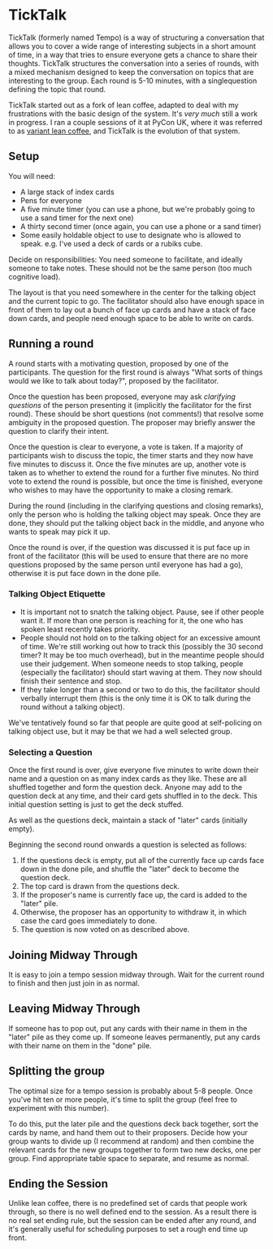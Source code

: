 # TickTalk

TickTalk (formerly named Tempo) is a way of structuring a conversation that allows you to cover a wide range of interesting subjects in a short amount of time,
in a way that tries to ensure everyone gets a chance to share their thoughts.
TickTalk structures the conversation into a series of rounds, with a mixed mechanism designed to keep the conversation on topics that are interesting to the group.
Each round is 5-10 minutes, with a singlequestion defining the topic that round.

TickTalk started out as a fork of lean coffee, adapted to deal with my frustrations with the basic design of the system.
It's *very much* still a work in progress.
I ran a couple sessions of it at PyCon UK, where it was referred to as [variant lean coffee](https://notebook.drmaciver.com/posts/2018-09-20-09:17.html),
and TickTalk is the evolution of that system.

## Setup

You will need:

* A large stack of index cards
* Pens for everyone
* A five minute timer (you can use a phone, but we're probably going to use a sand timer for the next one)
* A thirty second timer (once again, you can use a phone or a sand timer)
* Some easily holdable object to use to designate who is allowed to speak. e.g. I've used a deck of cards or a rubiks cube.

Decide on responsibilities:
You need someone to facilitate, and ideally someone to take notes. These should not be the same person (too much cognitive load).

The layout is that you need somewhere in the center for the talking object and the current topic to go.
The facilitator should also have enough space in front of them to lay out a bunch of face up cards and have a stack of face down cards,
and people need enough space to be able to write on cards.

## Running a round

A round starts with a motivating question, proposed by one of the participants.
The question for the first round is always "What sorts of things would we like to talk about today?", proposed by the facilitator.

Once the question has been proposed, everyone may ask *clarifying questions* of the person presenting it (implicitly the facilitator for the first round).
These should be short questions (not comments!) that resolve some ambiguity in the proposed question.
The proposer may briefly answer the question to clarify their intent.

Once the question is clear to everyone, a vote is taken. If a majority of participants wish to discuss the topic,
the timer starts and they now have five minutes to discuss it.
Once the five minutes are up, another vote is taken as to whether to extend the round for a further five minutes.
No third vote to extend the round is possible,
but once the time is finished, everyone who wishes to may have the opportunity to make a closing remark.

During the round (including in the clarifying questions and closing remarks), only the person who is holding the talking object may speak.
Once they are done, they should put the talking object back in the middle, and anyone who wants to speak may pick it up.

Once the round is over, if the question was discussed it is put face up in front of the facilitator (this will be used to ensure that there are no more questions proposed by the same person until everyone has had a go), otherwise it is put face down in the done pile.

### Talking Object Etiquette

* It is important not to snatch the talking object. Pause, see if other people want it. If more than one person is reaching for it, the one who has spoken least recently takes priority.
* People should not hold on to the talking object for an excessive amount of time. We're still working out how to track this (possibly the 30 second timer? It may be too much overhead), but in the meantime people should use their judgement. When someone needs to stop talking, people (especially the facilitator) should start waving at them. They now should finish their sentence and stop.
* If they take longer than a second or two to do this, the facilitator should verbally interrupt them (this is the only time it is OK to talk during the round without a talking object).

We've tentatively found so far that people are quite good at self-policing on talking object use, but it may be that we had a well selected group.

### Selecting a Question

Once the first round is over, give everyone five minutes to write down their name and a question on as many index cards as they like.
These are all shuffled together and form the question deck. Anyone may add to the question deck at any time, and their card gets shuffled in to the deck.
This initial question setting is just to get the deck stuffed.

As well as the questions deck, maintain a stack of "later" cards (initially empty).

Beginning the second round onwards a question is selected as follows:

1. If the questions deck is empty, put all of the currently face up cards face down in the done pile, and shuffle the "later" deck to become the question deck.
2. The top card is drawn from the questions deck.
3. If the proposer's name is currently face up, the card is added to the "later" pile.
4. Otherwise, the proposer has an opportunity to withdraw it, in which case the card goes immediately to done.
5. The question is now voted on as described above.

## Joining Midway Through

It is easy to join a tempo session midway through.
Wait for the current round to finish and then just join in as normal.

## Leaving Midway Through

If someone has to pop out, put any cards with their name in them in the "later" pile as they come up. If someone leaves permanently, put any cards with their name on them in the "done" pile.

## Splitting the group

The optimal size for a tempo session is probably about 5-8 people.
Once you've hit ten or more people, it's time to split the group (feel free to experiment with this number).

To do this, put the later pile and the questions deck back together, sort the cards by name, and hand them out to their proposers.
Decide how your group wants to divide up (I recommend at random) and then combine the relevant cards for the new groups together to form two new decks,
one per group. Find appropriate table space to separate, and resume as normal.

## Ending the Session

Unlike lean coffee, there is no predefined set of cards that people work through, so there is no well defined end to the session.
As a result there is no real set ending rule, but the session can be ended after any round, and it's generally useful for scheduling purposes to set a rough end time up front.
